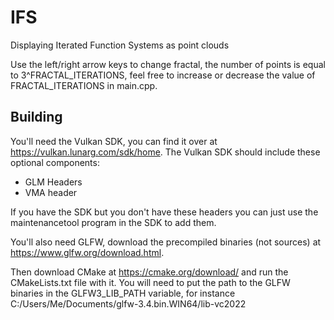 # IFS
 Displaying Iterated Function Systems as point clouds

 Use the left/right arrow keys to change fractal, the number of points is equal to 3^FRACTAL_ITERATIONS, feel free to increase or decrease the value of FRACTAL_ITERATIONS in main.cpp.
 
## Building
 You'll need the Vulkan SDK, you can find it over at https://vulkan.lunarg.com/sdk/home. The Vulkan SDK should include these optional components:
  - GLM Headers
  - VMA header

 If you have the SDK but you don't have these headers you can just use the maintenancetool program in the SDK to add them.

 You'll also need GLFW, download the precompiled binaries (not sources) at https://www.glfw.org/download.html.

 Then download CMake at https://cmake.org/download/ and run the CMakeLists.txt file with it. You will need to put the path to the GLFW binaries in the GLFW3_LIB_PATH variable, for instance C:/Users/Me/Documents/glfw-3.4.bin.WIN64/lib-vc2022
